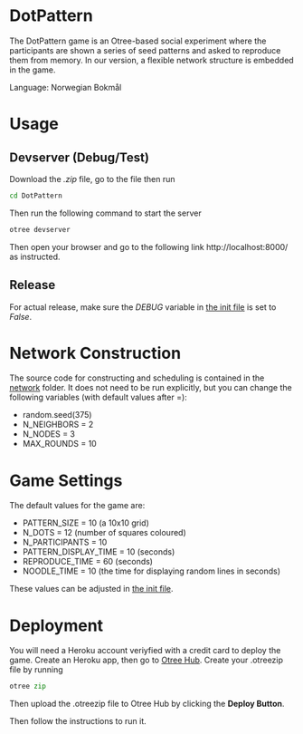 # DotPattern
The DotPattern game is an Otree-based social experiment where the participants are shown a series of seed patterns and asked to reproduce them from memory. In our version, a flexible network structure is embedded in the game. 

Language: Norwegian Bokmål


# Usage
## Devserver (Debug/Test)
Download the *.zip* file, go to the file then run
```sh
cd DotPattern
```

Then run the following command to start the server
```sh
otree devserver
```
Then open your browser and go to the following link http://localhost:8000/ as instructed.

## Release
For actual release, make sure the *DEBUG* variable in [the init file](DotPattern/pattern/__init__.py) is set to *False*.

# Network Construction
The source code for constructing and scheduling is contained in the [network](DotPattern/network/) folder. It does not need to be run explicitly, but you can change the following variables (with default values after =):
- random.seed(375)
- N_NEIGHBORS = 2
- N_NODES = 3
- MAX_ROUNDS = 10 

# Game Settings
The default values for the game are:
- PATTERN_SIZE = 10 (a 10x10 grid)
- N_DOTS = 12 (number of squares coloured)
- N_PARTICIPANTS = 10
- PATTERN_DISPLAY_TIME = 10 (seconds)
- REPRODUCE_TIME = 60 (seconds)
- NOODLE_TIME = 10 (the time for displaying random lines in seconds)

These values can be adjusted in [the init file](DotPattern/pattern/__init__.py). 


# Deployment

You will need a Heroku account veriyfied with a credit card to deploy the game. Create an Heroku app, then go to [Otree Hub](https://www.otreehub.com/my_projects/). Create your .otreezip file by running

```py
otree zip
```

Then upload the .otreezip file to Otree Hub by clicking the **Deploy Button**.

Then follow the instructions to run it.
